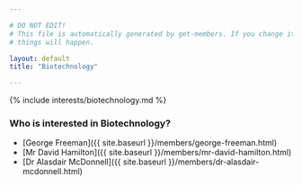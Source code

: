 ```yaml
---

# DO NOT EDIT!
# This file is automatically generated by get-members. If you change it, bad
# things will happen.

layout: default
title: "Biotechnology"

---
```


{% include interests/biotechnology.md %}

### Who is interested in Biotechnology?


* [George Freeman]({{ site.baseurl }}/members/george-freeman.html)
* [Mr David Hamilton]({{ site.baseurl }}/members/mr-david-hamilton.html)
* [Dr Alasdair McDonnell]({{ site.baseurl }}/members/dr-alasdair-mcdonnell.html)
